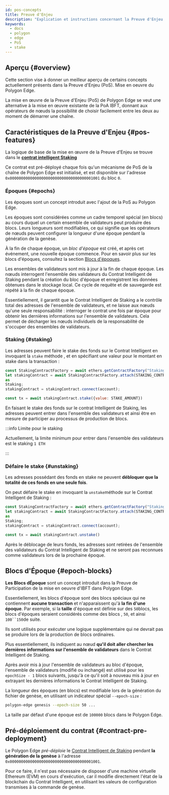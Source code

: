 ```yaml
---
id: pos-concepts
title: Preuve d'Enjeu
description: "Explication et instructions concernant la Preuve d'Enjeu."
keywords:
  - docs
  - polygon
  - edge
  - PoS
  - stake
---
```


## Aperçu {#overview}

Cette section vise à donner un meilleur aperçu de certains concepts actuellement présents dans la Preuve d'Enjeu (PoS).
 Mise en oeuvre du Polygon Edge.

La mise en œuvre de la Preuve d'Enjeu (PoS) de Polygon Edge se veut une alternative à la mise en œuvre existante de la PoA IBFT,
donnant aux opérateurs de nœuds la possibilité de choisir facilement entre les deux au moment de démarrer une chaîne.

## Caractéristiques de la Preuve d'Enjeu {#pos-features}

La logique de base de la mise en œuvre de la Preuve d'Enjeu se trouve dans
le **[contrat intelligent Staking](https://github.com/0xPolygon/staking-contracts/blob/main/contracts/Staking.sol)**

Ce contrat est pré-déployé chaque fois qu'un mécanisme de PoS de la chaîne de Polygon Edge est initialisé, et est disponible sur l'adresse
`0x0000000000000000000000000000000000001001`  du bloc `0`.

### Époques {#epochs}

Les époques sont un concept introduit avec l'ajout de la PoS au Polygon Edge.

Les époques sont considérées comme un cadre temporel spécial (en blocs) au cours duquel un certain ensemble de validateurs peut produire des blocs.
 Leurs longueurs sont modifiables, ce qui signifie que les opérateurs de nœuds peuvent configurer la longueur d'une époque pendant la génération de la genèse.

À la fin de chaque époque, un _bloc d'époque_ est créé, et après cet événement, une nouvelle époque commence. Pour en savoir plus sur
les blocs d'époques, consultez la section [Blocs d'époques](/docs/edge/consensus/pos-concepts#epoch-blocks).

Les ensembles de validateurs sont mis à jour à la fin de chaque époque. Les nœuds interrogent l'ensemble des validateurs du Contrat Intelligent de Staking
pendant la création du bloc d'époque et enregistrent les données obtenues dans le stockage local. Ce cycle de requête et de sauvegarde est
répété à la fin de chaque époque.

Essentiellement, il garantit que le Contrat Intelligent de Staking a le contrôle total des adresses de l'ensemble de validateurs, et
ne laisse aux nœuds qu'une seule responsabilité : interroger le contrat une fois par époque pour obtenir les dernières informations
sur l'ensemble de validateurs. Cela permet de décharger les nœuds individuels de la responsabilité de s'occuper des ensembles de validateurs.

### Staking {#staking}

Les adresses peuvent faire le stake des fonds sur le Contrat Intelligent en invoquant la `stake` méthode , et en spécifiant une valeur pour
le montant en stake dans la transaction :

````js
const StakingContractFactory = await ethers.getContractFactory("Staking");
let stakingContract = await StakingContractFactory.attach(STAKING_CONTRACT_ADDRESS)
as
Staking;
stakingContract = stakingContract.connect(account);

const tx = await stakingContract.stake({value: STAKE_AMOUNT})
````

En faisant le stake des fonds sur le contrat Intelligent de Staking, les adresses peuvent entrer dans l'ensemble des validateurs et ainsi être en mesure de participer au
processus de production de blocs.

:::info Limite pour le staking

Actuellement, la limite minimum pour entrer dans l'ensemble des validateurs est le staking `1 ETH`

:::

### Défaire le stake {#unstaking}

Les adresses possédant des fonds en stake ne peuvent **débloquer que la totalité de ces fonds en une seule fois**.

On peut défaire le stake en invoquant la `unstake`méthode  sur le Contrat Intelligent de Staking :

````js
const StakingContractFactory = await ethers.getContractFactory("Staking");
let stakingContract = await StakingContractFactory.attach(STAKING_CONTRACT_ADDRESS)
as
Staking;
stakingContract = stakingContract.connect(account);

const tx = await stakingContract.unstake()
````

Après le déblocage de leurs fonds, les adresses sont retirées de l'ensemble des validateurs du Contrat Intelligent de Staking et ne seront pas
reconnues comme validateurs lors de la prochaine époque.

## Blocs d'Époque {#epoch-blocks}

**Les Blocs dÉpoque** sont un concept introduit dans la Preuve de Participation de la mise en oeuvre d'IBFT dans Polygon Edge.

Essentiellement, les blocs d'époque sont des blocs spéciaux qui ne contiennent **aucune transaction** et n'apparaissent qu'à **la fin d'une époque**.
 Par exemple, si la **taille** d'époque est définie sur des `50`blocs, les blocs d'époques seraient considérés comme des blocs , `50`, et ainsi `100``150`de suite.

Ils sont utilisés pour exécuter une logique supplémentaire qui ne devrait pas se produire lors de la production de blocs ordinaires.

Plus essentiellement, ils indiquent au nœud **qu'il doit aller chercher les dernières informations sur l'ensemble de validateurs**
dans le Contrat Intelligent de Staking.

Après avoir mis à jour l'ensemble de validateurs au bloc d'époque, l'ensemble de validateurs (modifié ou inchangé)
 est utilisé pour les `epochSize - 1` blocs suivants, jusqu'à ce qu'il soit à nouveau mis à jour en extrayant les dernières informations
le Contrat Intelligent de Staking.

La longueur des époques (en blocs) est modifiable lors de la génération du fichier de genèse, en utilisant un indicateur spécial `--epoch-size` :

```bash
polygon-edge genesis --epoch-size 50 ...
```

La taille par défaut d'une époque est de `100000` blocs dans le Polygon Edge.

## Pré-déploiement du contrat {#contract-pre-deployment}

Le Polygon Edge _pré-déploie_
le [Contrat Intelligent de Staking](https://github.com/0xPolygon/staking-contracts/blob/main/contracts/Staking.sol)
pendant **la génération de la genèse** à l'adresse `0x0000000000000000000000000000000000001001`.

Pour ce faire, il n'est pas nécessaire de disposer d'une machine virtuelle Ethereum (EVM) en cours d'exécution, car il modifie directement l'état de la blockchain du Contrat Intelligent, en utilisant
les valeurs de configuration transmises à la commande de genèse.
